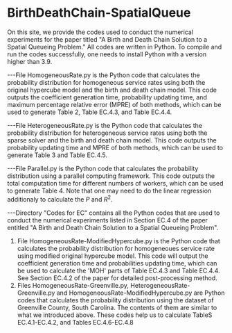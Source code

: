 # BirthDeathChain-SpatialQueue

On this site, we provide the codes used to conduct the numerical experiments for the paper titled "A Birth and Death Chain Solution to a Spatial Queueing Problem." All codes are written in Python. To compile and run the codes successfully, one needs to install Python with a version higher than 3.9.

---File HomogeneousRate.py is the Python code that calculates the probability distribution for homogeneous service rates using both the original hypercube model and the birth and death chain model. This code outputs the coefficient generation time, probability updating time, and maximum percentage relative error (MPRE) of both methods, which can be used to generate Table 2, Table EC.4.3, and Table EC.4.4. 

---File HeterogeneousRate.py is the Python code that calculates the probability distribution for heterogeneous service rates using both the sparse solver and the birth and death chain model. This code outputs the probability updating time and MPRE of both methods, which can be used to generate Table 3 and Table EC.4.5.

---File Parallel.py is the Python code that calculates the probability distribution using a parallel computing framework. This code outputs the total computation time for different numbers of workers, which can be used to generate Table 4. Note that one may need to do the linear regression additionaly to calculate the $P$ and $R^2$.

---Directory "Codes for EC" contains all the Python codes that are used to conduct the numerical experiments listed in Section EC.4 of the paper entitled "A Birth and Death Chain Solution to a Spatial Queueing Problem".
   1) File HomogeneousRate-ModifiedHypercube.py is the Python code that calculates the probability distribution for homogeneoues service rate using modified original hypercube model. This code will output the coefficient generation time and probabilities updating time, which can be used to calculate the 'MOH' parts of Table EC.4.3 and Table EC.4.4. See Section EC.4.2 of the paper for detailed post-processing method.
   2) Files HomogeneousRate-Greenville.py, HeterogeneousRate-Greenville.py and HomogeneousRate-ModifiedHypercube.py are Python codes that calculates the probability distribution using the dataset of Greenville County, South Carolina. The contents of them are similar to what we introduced above. These codes help us to calculate TableS EC.4.1-EC.4.2, and Tables EC.4.6-EC.4.8
 


